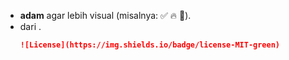 - **adam** agar lebih visual (misalnya: ✅ 🔥 🚀).
- dari .
  ```markdown
  ![License](https://img.shields.io/badge/license-MIT-green)
